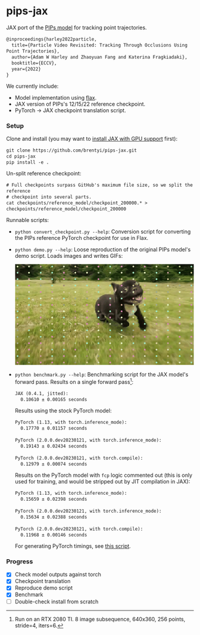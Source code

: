 # pips-jax

JAX port of the [PIPs model](https://github.com/aharley/pips) for tracking point
trajectories.

```
@inproceedings{harley2022particle,
  title={Particle Video Revisited: Tracking Through Occlusions Using Point Trajectories},
  author={Adam W Harley and Zhaoyuan Fang and Katerina Fragkiadaki},
  booktitle={ECCV},
  year={2022}
}
```

We currently include:

- Model implementation using [flax](https://github.com/google/flax).
- JAX version of PIPs's 12/15/22 reference checkpoint.
- PyTorch -> JAX checkpoint translation script.

### Setup

Clone and install (you may want to
[install JAX with GPU support](https://github.com/google/jax#pip-installation-gpu-cuda)
first):

```
git clone https://github.com/brentyi/pips-jax.git
cd pips-jax
pip install -e .
```

Un-split reference checkpoint:

```
# Full checkpoints surpass GitHub's maximum file size, so we split the reference
# checkpoint into several parts.
cat checkpoints/reference_model/checkpoint_200000.* > checkpoints/reference_model/checkpoint_200000
```

Runnable scripts:

- `python convert_checkpoint.py --help`: Conversion script for converting the
  PIPs reference PyTorch checkpoint for use in Flax.
- `python demo.py --help`: Loose reproduction of the original PIPs model's demo
  script. Loads images and writes GIFs:

  ![demo_image_000](./demo_out/demo_000.gif)

- `python benchmark.py --help`: Benchmarking script for the JAX model's forward
  pass. Results on a single forward pass[^1]:

  ```
  JAX (0.4.1, jitted):
    0.10610 ± 0.00165 seconds
  ```

  Results using the stock PyTorch model:

  ```
  PyTorch (1.13, with torch.inference_mode):
    0.17770 ± 0.01157 seconds

  PyTorch (2.0.0.dev20230121, with torch.inference_mode):
    0.19143 ± 0.02434 seconds

  PyTorch (2.0.0.dev20230121, with torch.compile):
    0.12979 ± 0.00074 seconds
  ```

  Results on the PyTorch model with `fcp` logic commented out (this is only used
  for training, and would be stripped out by JIT compilation in JAX):

  ```
  PyTorch (1.13, with torch.inference_mode):
    0.15659 ± 0.02398 seconds

  PyTorch (2.0.0.dev20230121, with torch.inference_mode):
    0.15634 ± 0.02388 seconds

  PyTorch (2.0.0.dev20230121, with torch.compile):
    0.11968 ± 0.00146 seconds
  ```

  For generating PyTorch timings, see
  [this script](https://github.com/brentyi/pips/blob/main/benchmark.py).

[^1]:
    Run on an RTX 2080 TI. 8 image subsequence, 640x360, 256 points, stride=4,
    iters=6.

### Progress

- [x] Check model outputs against torch
- [x] Checkpoint translation
- [x] Reproduce demo script
- [x] Benchmark
- [ ] Double-check install from scratch
